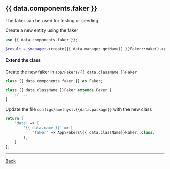 ## {{ data.components.faker }}

The faker can be used for testing or seeding.

Create a new entity using the faker

```php
use {{ data.components.faker }};

$result = $manager->create({{ data.manager.getName() }}Faker::make()->parameters());
```

#### Extend the class

Create the new faker in `app/Fakers/{{ data.className }}Faker`
```php
class {{ data.components.faker }} as Faker;

class {{ data.className }}Faker extends Faker {
	// ...
}
```
Update the file `configs/amethyst.{{data.package}}` with the new class
```php
return [
    'data' => [
        '{{ data.name }}' => [
            'faker' => App\Fakers\{{ data.className}}Faker::class,
        ],
    ]
];
```


---
[Back](index.md)